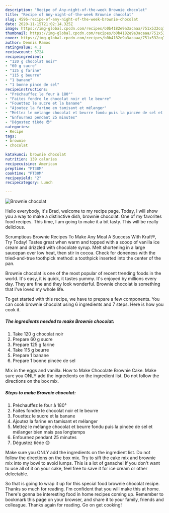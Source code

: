 ```yaml
---
description: "Recipe of Any-night-of-the-week Brownie chocolat"
title: "Recipe of Any-night-of-the-week Brownie chocolat"
slug: 4596-recipe-of-any-night-of-the-week-brownie-chocolat
date: 2020-11-15T21:02:14.325Z
image: https://img-global.cpcdn.com/recipes/b0b4182e9a3acaaa/751x532cq70/brownie-chocolat-photo-principale-de-la-recette.jpg
thumbnail: https://img-global.cpcdn.com/recipes/b0b4182e9a3acaaa/751x532cq70/brownie-chocolat-photo-principale-de-la-recette.jpg
cover: https://img-global.cpcdn.com/recipes/b0b4182e9a3acaaa/751x532cq70/brownie-chocolat-photo-principale-de-la-recette.jpg
author: Dennis Ramos
ratingvalue: 4.1
reviewcount: 5724
recipeingredient:
- "120 g chocolat noir"
- "60 g sucre"
- "125 g farine"
- "115 g beurre"
- "1 banane"
- "1 bonne pince de sel"
recipeinstructions:
- "Préchauffez le four à 180°"
- "Faites fondre le chocolat noir et le beurre"
- "Fouettez le sucre et la banane"
- "Ajoutez la farine en tamisant et mélanger"
- "Mettez le mélange chocolat et beurre fondu puis la pincée de sel et mélanger bien mais pas longtemps"
- "Enfournez pendant 25 minutes"
- "Dégustez tiède 😍"
categories:
- Recipe
tags:
- brownie
- chocolat

katakunci: brownie chocolat 
nutrition: 139 calories
recipecuisine: American
preptime: "PT38M"
cooktime: "PT30M"
recipeyield: "2"
recipecategory: Lunch

---
```



![Brownie chocolat](https://img-global.cpcdn.com/recipes/b0b4182e9a3acaaa/751x532cq70/brownie-chocolat-photo-principale-de-la-recette.jpg)

Hello everybody, it's Brad, welcome to my recipe page. Today, I will show you a way to make a distinctive dish, brownie chocolat. One of my favorites food recipes. This time, I am going to make it a bit tasty. This will be really delicious.

Scrumptious Brownie Recipes To Make Any Meal A Success With Kraft®, Try Today! Tastes great when warm and topped with a scoop of vanilla ice cream and drizzled with chocolate syrup. Melt shortening in a large saucepan over low heat, then stir in cocoa. Check for doneness with the tried-and-true toothpick method: a toothpick inserted into the center of the pan.

Brownie chocolat is one of the most popular of recent trending foods in the world. It's easy, it is quick, it tastes yummy. It's enjoyed by millions every day. They are fine and they look wonderful. Brownie chocolat is something that I've loved my whole life.


To get started with this recipe, we have to prepare a few components. You can cook brownie chocolat using 6 ingredients and 7 steps. Here is how you cook it.

<!--inarticleads1-->

##### The ingredients needed to make Brownie chocolat:

1. Take 120 g chocolat noir
1. Prepare 60 g sucre
1. Prepare 125 g farine
1. Take 115 g beurre
1. Prepare 1 banane
1. Prepare 1 bonne pincée de sel


Mix in the eggs and vanilla. How to Make Chocolate Brownie Cake. Make sure you ONLY add the ingredients on the ingredient list. Do not follow the directions on the box mix. 

<!--inarticleads2-->

##### Steps to make Brownie chocolat:

1. Préchauffez le four à 180°
1. Faites fondre le chocolat noir et le beurre
1. Fouettez le sucre et la banane
1. Ajoutez la farine en tamisant et mélanger
1. Mettez le mélange chocolat et beurre fondu puis la pincée de sel et mélanger bien mais pas longtemps
1. Enfournez pendant 25 minutes
1. Dégustez tiède 😍


Make sure you ONLY add the ingredients on the ingredient list. Do not follow the directions on the box mix. Try to sift the cake mix and brownie mix into my bowl to avoid lumps. This is a lot of ganache! If you don&#39;t want to use all of it on your cake, feel free to save it for ice cream or other delectable. 

So that is going to wrap it up for this special food brownie chocolat recipe. Thanks so much for reading. I'm confident that you will make this at home. There's gonna be interesting food in home recipes coming up. Remember to bookmark this page on your browser, and share it to your family, friends and colleague. Thanks again for reading. Go on get cooking!
